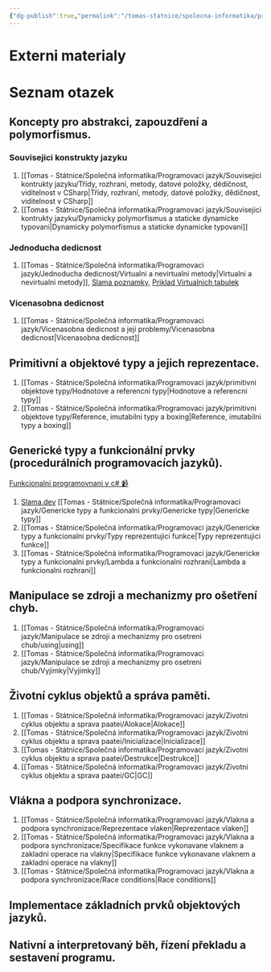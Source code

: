 ```yaml
---
{"dg-publish":true,"permalink":"/tomas-statnice/spolecna-informatika/programovaci-jazyk/programovaci-jazyky-otazky-a-poznamky/","tags":["tomas","spolecna_informatika","programovaci_jazyky"],"noteIcon":""}
---
```


# Externi materialy

# Seznam otazek
##  Koncepty pro abstrakci, zapouzdření a polymorfismus.

### Souvisejici konstrukty jazyku
1. [[Tomas - Státnice/Společná informatika/Programovaci jazyk/Souvisejici kontrukty jazyku/Třídy, rozhraní, metody, datové položky, dědičnost, viditelnost v CSharp\|Třídy, rozhraní, metody, datové položky, dědičnost, viditelnost v CSharp]]
2. [[Tomas - Státnice/Společná informatika/Programovaci jazyk/Souvisejici kontrukty jazyku/Dynamicky polymorfismus a staticke dynamicke typovani\|Dynamicky polymorfismus a staticke dynamicke typovani]]
### Jednoducha dedicnost
1. [[Tomas - Státnice/Společná informatika/Programovaci jazyk/Jednoducha dedicnost/Virtualni a nevirtualni metody\|Virtualni a nevirtualni metody]], [Slama poznamky](https://slama.dev/notes/the-cs-programming-language/#inheritance), [Priklad Virtualnich tabulek](https://pnguyen.io/posts/virtual-new-override-csharp/)
### Vicenasobna dedicnost
1. [[Tomas - Státnice/Společná informatika/Programovaci jazyk/Vicenasobna dedicnost a jeji problemy/Vicenasobna dedicnost\|Vicenasobna dedicnost]]
## Primitivní a objektové typy a jejich reprezentace.
1. [[Tomas - Státnice/Společná informatika/Programovaci jazyk/primitivni objektove typy/Hodnotove a referencni typy\|Hodnotove a referencni typy]]
2. [[Tomas - Státnice/Společná informatika/Programovaci jazyk/primitivni objektove typy/Reference, imutabilni typy a boxing\|Reference, imutabilni typy a boxing]]
## Generické typy a funkcionální prvky (procedurálních programovacích jazyků).
[Funkcionalni programovnani v c# 📹](https://www.youtube.com/watch?v=uHn_Nts4TVQ)
1. [Slama.dev](https://slama.dev/notes/the-cs-programming-language/#generic-classes) [[Tomas - Státnice/Společná informatika/Programovaci jazyk/Genericke typy a funkcionalni prvky/Genericke typy\|Genericke typy]]
2. [[Tomas - Státnice/Společná informatika/Programovaci jazyk/Genericke typy a funkcionalni prvky/Typy reprezentujici funkce\|Typy reprezentujici funkce]]
3. [[Tomas - Státnice/Společná informatika/Programovaci jazyk/Genericke typy a funkcionalni prvky/Lambda a funkcionalni rozhrani\|Lambda a funkcionalni rozhrani]]
## Manipulace se zdroji a mechanizmy pro ošetření chyb.
1. [[Tomas - Státnice/Společná informatika/Programovaci jazyk/Manipulace se zdroji a mechanizmy pro osetreni chub/using\|using]]
2. [[Tomas - Státnice/Společná informatika/Programovaci jazyk/Manipulace se zdroji a mechanizmy pro osetreni chub/Vyjimky\|Vyjimky]]
## Životní cyklus objektů a správa paměti.
1. [[Tomas - Státnice/Společná informatika/Programovaci jazyk/Zivotni cyklus objektu a sprava paatei/Alokace\|Alokace]]
2. [[Tomas - Státnice/Společná informatika/Programovaci jazyk/Zivotni cyklus objektu a sprava paatei/Inicializace\|Inicializace]]
3. [[Tomas - Státnice/Společná informatika/Programovaci jazyk/Zivotni cyklus objektu a sprava paatei/Destrukce\|Destrukce]]
4. [[Tomas - Státnice/Společná informatika/Programovaci jazyk/Zivotni cyklus objektu a sprava paatei/GC\|GC]]
## Vlákna a podpora synchronizace.
1. [[Tomas - Státnice/Společná informatika/Programovaci jazyk/Vlakna a podpora synchronizace/Reprezentace vlaken\|Reprezentace vlaken]]
2. [[Tomas - Státnice/Společná informatika/Programovaci jazyk/Vlakna a podpora synchronizace/Specifikace funkce vykonavane vlaknem a zakladni operace na vlakny\|Specifikace funkce vykonavane vlaknem a zakladni operace na vlakny]]
3. [[Tomas - Státnice/Společná informatika/Programovaci jazyk/Vlakna a podpora synchronizace/Race conditions\|Race conditions]]
## Implementace základních prvků objektových jazyků.
## Nativní a interpretovaný běh, řízení překladu a sestavení programu.